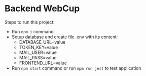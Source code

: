 # Backend WebCup

Steps to run this project:

* Run `npm i` command
* Setup database and create file .env with its content:
  * DATABASE_URL=value
  * TOKEN_KEY=value
  * MAIL_USER=value
  * MAIL_PASS=value
  * FRONTEND_URL=value
* Run `npm start` command or run `npm run jest` to test application
